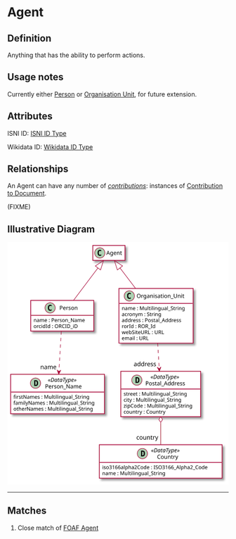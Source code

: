 # Agent

## Definition

Anything that has the ability to perform actions.

## Usage notes

Currently either [Person](../entities/Person.md) 
or [Organisation Unit](../entities/Organisation_Unit.md),
for future extension.

## Attributes

ISNI ID: [ISNI ID Type](../datatypes/ISNI_ID.md)

Wikidata ID: [Wikidata ID Type](../datatypes/Wikidata_ID.md)

## Relationships

<a name="relc4c92595-4f3d-43a3-8041-fd86fface421">An Agent can have any number of *[contributions](Contribution_to_Document.md#user-content-relc4c92595-4f3d-43a3-8041-fd86fface421)*: instances of [Contribution to Document](Contribution_to_Document.md).</a>

(FIXME)

## Illustrative Diagram

![The Agent diagram](../diagrams/agent.svg)

---
## Matches
1. Close match of [FOAF Agent](http://xmlns.com/foaf/spec/#term_Agent) 
